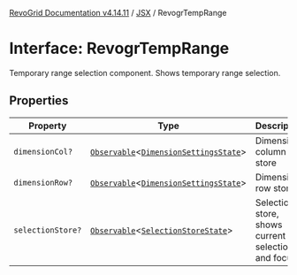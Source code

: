 [RevoGrid Documentation v4.14.11](README.md) / [JSX](Namespace.JSX.md) / RevogrTempRange

# Interface: RevogrTempRange

Temporary range selection component. Shows temporary range selection.

## Properties

| Property | Type | Description | Defined in |
| ------ | ------ | ------ | ------ |
| `dimensionCol?` | [`Observable`](TypeAlias.Observable.md)\<[`DimensionSettingsState`](Interface.DimensionSettingsState.md)\> | Dimension column store | [src/components.d.ts:2284](https://github.com/revolist/revogrid/blob/8390153a63782c6f2a806fb42e5983525eb9dc87/src/components.d.ts#L2284) |
| `dimensionRow?` | [`Observable`](TypeAlias.Observable.md)\<[`DimensionSettingsState`](Interface.DimensionSettingsState.md)\> | Dimension row store | [src/components.d.ts:2288](https://github.com/revolist/revogrid/blob/8390153a63782c6f2a806fb42e5983525eb9dc87/src/components.d.ts#L2288) |
| `selectionStore?` | [`Observable`](TypeAlias.Observable.md)\<[`SelectionStoreState`](TypeAlias.SelectionStoreState.md)\> | Selection store, shows current selection and focus | [src/components.d.ts:2292](https://github.com/revolist/revogrid/blob/8390153a63782c6f2a806fb42e5983525eb9dc87/src/components.d.ts#L2292) |
